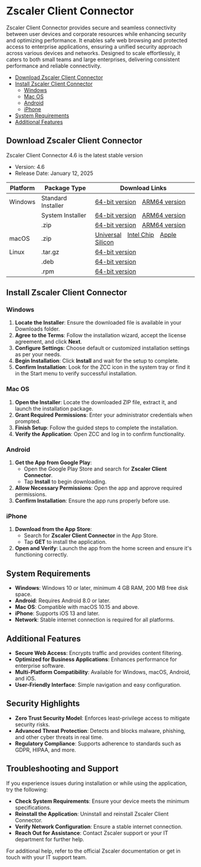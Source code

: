 # Zscaler Client Connector  

Zscaler Client Connector provides secure and seamless connectivity between user devices and corporate resources while enhancing security and optimizing performance. It enables safe web browsing and protected access to enterprise applications, ensuring a unified security approach across various devices and networks. Designed to scale effortlessly, it caters to both small teams and large enterprises, delivering consistent performance and reliable connectivity.  

- [Download Zscaler Client Connector](#download-zscaler-client-connector)  
- [Install Zscaler Client Connector](#install-zscaler-client-connector)  
   - [Windows](#windows)  
   - [Mac OS](#mac-os)  
   - [Android](#android)  
   - [iPhone](#iphone)  
- [System Requirements](#system-requirements)  
- [Additional Features](#additional-features)

## Download Zscaler Client Connector  
Zscaler Client Connector 4.6   is the latest stable version
  

*   Version: 4.6  
*   Release Date: January 12, 2025  

| Platform | Package Type       | Download Links                                                                                                             |  
| -------- | ----------------- | -------------------------------------------------------------------------------------------------------------------------- |  
| Windows  | Standard Installer | [64-bit version](*) [ARM64 version](*)                                                                                     |  
|          | System Installer   | [64-bit version](*) [ARM64 version](*)                                                                                     |  
|          | .zip               | [64-bit version](*) [ARM64 version](*)                                                                                     |  
| macOS    | .zip               | [Universal](*) [Intel Chip](*) [Apple Silicon](*)                                                                         |  
| Linux    | .tar.gz            | [64-bit version](*)                                                                                                       |  
|          | .deb               | [64-bit version](*)                                                                                                       |  
|          | .rpm               | [64-bit version](*)                                                                                                       |  

## Install Zscaler Client Connector  

### Windows  
1. **Locate the Installer**: Ensure the downloaded file is available in your Downloads folder.  
2. **Agree to the Terms**: Follow the installation wizard, accept the license agreement, and click **Next**.  
3. **Configure Settings**: Choose default or customized installation settings as per your needs.  
4. **Begin Installation**: Click **Install** and wait for the setup to complete.  
5. **Confirm Installation**: Look for the ZCC icon in the system tray or find it in the Start menu to verify successful installation.  

### Mac OS  
1. **Open the Installer**: Locate the downloaded ZIP file, extract it, and launch the installation package.  
2. **Grant Required Permissions**: Enter your administrator credentials when prompted.  
3. **Finish Setup**: Follow the guided steps to complete the installation.  
4. **Verify the Application**: Open ZCC and log in to confirm functionality.  

### Android  
1. **Get the App from Google Play**:  
   - Open the Google Play Store and search for **Zscaler Client Connector**.  
   - Tap **Install** to begin downloading.  
2. **Allow Necessary Permissions**: Open the app and approve required permissions.  
3. **Confirm Installation**: Ensure the app runs properly before use.  

### iPhone  
1. **Download from the App Store**:  
   - Search for **Zscaler Client Connector** in the App Store.  
   - Tap **GET** to install the application.  
2. **Open and Verify**: Launch the app from the home screen and ensure it's functioning correctly.  

## System Requirements  

- **Windows**: Windows 10 or later, minimum 4 GB RAM, 200 MB free disk space.  
- **Android**: Requires Android 8.0 or later.  
- **Mac OS**: Compatible with macOS 10.15 and above.  
- **iPhone**: Supports iOS 13 and later.  
- **Network**: Stable internet connection is required for all platforms.  

## Additional Features  

- **Secure Web Access**: Encrypts traffic and provides content filtering.  
- **Optimized for Business Applications**: Enhances performance for enterprise software.  
- **Multi-Platform Compatibility**: Available for Windows, macOS, Android, and iOS.  
- **User-Friendly Interface**: Simple navigation and easy configuration.  

## Security Highlights  

- **Zero Trust Security Model**: Enforces least-privilege access to mitigate security risks.  
- **Advanced Threat Protection**: Detects and blocks malware, phishing, and other cyber threats in real time.  
- **Regulatory Compliance**: Supports adherence to standards such as GDPR, HIPAA, and more.  

## Troubleshooting and Support  

If you experience issues during installation or while using the application, try the following:  

- **Check System Requirements**: Ensure your device meets the minimum specifications.  
- **Reinstall the Application**: Uninstall and reinstall Zscaler Client Connector.  
- **Verify Network Configuration**: Ensure a stable internet connection.  
- **Reach Out for Assistance**: Contact Zscaler support or your IT department for further help.  

For additional help, refer to the official Zscaler documentation or get in touch with your IT support team.
